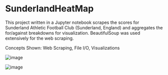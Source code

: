 # SunderlandHeatMap
This project written in a Jupyter notebook scrapes the scores for Sunderland Athletic Football Club (Sunderland, England) and aggregates the for/against breakdowns for visualization. BeautifulSoup was used extensively for the web scraping.

Concepts Shown: Web Scraping, File I/O, Visualizations

![image](https://user-images.githubusercontent.com/28301783/131050998-43228c9f-b19c-4f0c-b337-b43e07731de8.png)

![image](https://user-images.githubusercontent.com/28301783/131051013-95f1163d-0ef2-4aa8-b17d-fcbc1cafc659.png)
